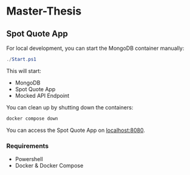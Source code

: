 # Master-Thesis

## Spot Quote App

For local development, you can start the MongoDB container manually:

```powershell
./Start.ps1
```

This will start:

- MongoDB 
- Spot Quote App
- Mocked API Endpoint

You can clean up by shutting down the containers:

```powershell
docker compose down
```

You can access the Spot Quote App on <localhost:8080>.

### Requirements

- Powershell
- Docker & Docker Compose
